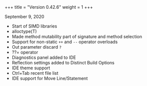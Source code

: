 +++
title = "Version 0.42.6"
weight = 1
+++

September 9, 2020

- Start of SIMD libraries
- alloctype(T)
- Made method mutability part of signature and method selection
- Support for non-static `++` and `--` operator overloads
- Out parameter discard `?`
- ??= operator
- Diagnostics panel added to IDE
- Reflection settings added to Distinct Build Options
- IDE theme support
- Ctrl+Tab recent file list
- IDE support for Move Line/Statement
